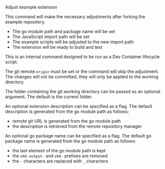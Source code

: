 Adjust example extension

This command will make the necessary adjustments after forking the example repository.

- The go module path and package name will be set
- The JavaScript import path will be set
- The example scripts will be adjusted to the new import path
- The extension will be ready to build and test

This is an internal command designed to be run as a Dev Container lifecycle script.

The git remote `origin` must be set or the command will skip the adjustment.
The changes will not be committed, they will only be applied to the working directory.

The folder containing the git working directory can be passed as an optional argument.
The default is the current folder.

An optional extension description can be specified as a flag.
The default description is generated from the go module path as follows:
- remote git URL is generated from the go module path
- the description is retrieved from the remote repository manager

An optional go package name can be specified as a flag.
The default go package name is generated from the go module path as follows:
- the last element of the go module path is kept
- the `xk6-output-` and `xk6-` prefixes are removed
- the `-` characters are replaced with `_` characters
